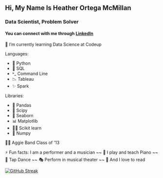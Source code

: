 ## Hi, My Name Is Heather Ortega McMillan

### Data Scientist, Problem Solver

#### You can connect with me through [LinkedIn](https://www.linkedin.com/in/heatheromcmillan/)

🌱 I’m currently learning Data Science at Codeup

Languages: 
- 🐍 Python
- 🥞 SQL
- ˃_ Command Line
- 📉 Tableau
- ✨ Spark

Libraries:
- 🐼 Pandas
- 🧪 Scipy
- 🌊 Seaborn
- 📊 Matplotlib
- 👩‍🔬 Scikit learn
- 🔢 Numpy

👍🏻 Aggie Band Class of '13

⚡ Fun facts: I am a performer and a musician ~~ 🎹 I play and teach Piano ~~ 💃 Tap Dance ~~ 🎭 Perform in musical theater ~~ 📖 And I love to read  

[![GitHub Streak](https://github-readme-streak-stats.herokuapp.com/?user=HeatherOrtegaMcMillan&theme=vue-dark)](https://git.io/streak-stats)


<!--
**HeatherOrtegaMcMillan/HeatherOrtegaMcMillan** is a ✨ _special_ ✨ repository because its `README.md` (this file) appears on your GitHub profile.
